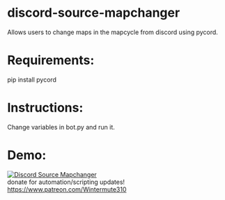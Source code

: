 # discord-source-mapchanger
Allows users to change maps in the mapcycle from discord using pycord.

# Requirements:  
pip install pycord  
  
# Instructions:  
Change variables in bot.py and run it.  

# Demo: 
[![Discord Source Mapchanger](https://img.youtube.com/vi/BRr4mOkId34/0.jpg)](https://youtu.be/BRr4mOkId34)  
donate for automation/scripting updates! https://www.patreon.com/Wintermute310  
